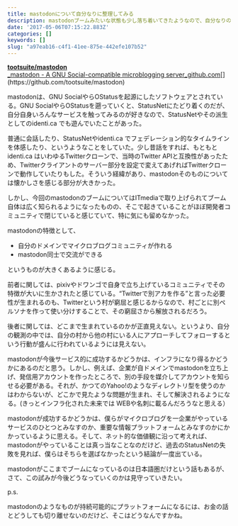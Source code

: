 ```yaml
---
title: mastodonについて自分なりに整理してみる
description: mastodonブームみたいな状態も少し落ち着いてきたようなので、自分なりの考えみたいなものを書き留めておきたい
date: '2017-05-06T07:15:22.883Z'
categories: []
keywords: []
slug: "a97eab16-c4f1-41ee-875e-442efe107b52"
---
```

[**tootsuite/mastodon**  
_mastodon - A GNU Social-compatible microblogging server_github.com](https://github.com/tootsuite/mastodon "https://github.com/tootsuite/mastodon")[](https://github.com/tootsuite/mastodon)

mastodonは、GNU SocialやらOStatusを起源にしたソフトウェアとされている。GNU SocialやらOStatusを遡っていくと、StatusNetにたどり着くのだが、自分自身いろんなサービスを触ってみるのが好きなので、StatusNetやその派生としてのidenti.ca でも遊んでいたことがあった。

普通に会話したり、StatusNetやidenti.ca でフェデレーション的なタイムラインを体感したり、というようなことをしていた。少し昔話をすれば、もともと identi.ca はいわゆるTwitterクローンで、当時のTwitter APIと互換性があったため、Twitterクライアントのサーバー部分を設定で変えてあげればTwitterクローンで動作していたりもした。そういう経緯があり、mastodonそのものについては懐かしさを感じる部分が大きかった。

しかし、今回のmastodonのブームについてはITmediaで取り上げられてブーム自体は広く知られるようになったものの、そこで起きていることがほぼ開発者コミュニティで閉じていると感じていて、特に気にも留めなかった。

mastodonの特徴として、

*   自分のドメインでマイクロブログコミュニティが作れる
*   mastodon同士で交流ができる

というものが大きくあるように感じる。

前者に関しては、pixivやドワンゴで自身で立ち上げているコミュニティでその特徴が大いに生かされたと感じている。“Twitterで別アカを作る”と言った必要性が生まれるのも、Twitterという村が窮屈と感じるからなので、村ごとに別ペルソナを作って使い分けすることで、その窮屈さから解放されるだろう。

後者に関しては、どこまで生まれているのかが正直見えない。というより、自分の観測の中では、自分の村から他の村にいる人にアプローチしてフォローするという行動が盛んに行われているようには見えない。

mastodonが今後サービス的に成功するかどうかは、インフラになり得るかどうかにあるのだと思う。しかし、例えば、企業が自ドメインでmastodonを立ち上げ、発信用アカウントを作ったところで、別の手段を媒介してアカウントを知らせる必要がある。それが、かつてのYahoo!のようなディレクトリ型を使うのかはわからないが、どこかで見たような問題が生まれ、そして解決されるようになる。(きっとインフラ化された未来では WEBや名刺に載るんだろうなと思える）

mastodonが成功するかどうかは、僕らがマイクロブログを一企業がやっているサービスのひとつとみなすのか、重要な情報プラットフォームとみなすのかにかかっているように思える。そして、ネット的な価値観に沿って考えれば、mastodonがやっていることは真っ当なことなのだけど、過去のStatusNetの失敗を見れば、僕らはそちらを選ばなかったという結論が一度出ている。

mastodonがここまでブームになっているのは日本語圏だけという話もあるが、さて、この試みが今後どうなっていくのかは見守っていきたい。

p.s.

mastodonのようなものが持続可能的にプラットフォームになるには、お金の話とどうしても切り離せないのだけど、そこはどうなんですかね。